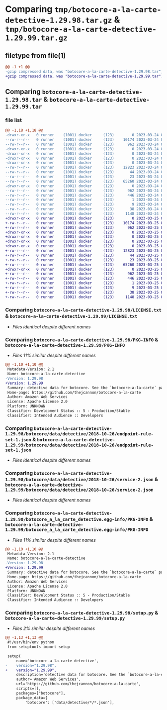 # Comparing `tmp/botocore-a-la-carte-detective-1.29.98.tar.gz` & `tmp/botocore-a-la-carte-detective-1.29.99.tar.gz`

## filetype from file(1)

```diff
@@ -1 +1 @@
-gzip compressed data, was "botocore-a-la-carte-detective-1.29.98.tar", last modified: Fri Mar 24 01:24:12 2023, max compression
+gzip compressed data, was "botocore-a-la-carte-detective-1.29.99.tar", last modified: Sat Mar 25 01:22:32 2023, max compression
```

## Comparing `botocore-a-la-carte-detective-1.29.98.tar` & `botocore-a-la-carte-detective-1.29.99.tar`

### file list

```diff
@@ -1,18 +1,18 @@
-drwxr-xr-x   0 runner    (1001) docker     (123)        0 2023-03-24 01:24:12.953880 botocore-a-la-carte-detective-1.29.98/
--rw-r--r--   0 runner    (1001) docker     (123)    10174 2023-03-24 01:24:12.000000 botocore-a-la-carte-detective-1.29.98/LICENSE.txt
--rw-r--r--   0 runner    (1001) docker     (123)      962 2023-03-24 01:24:12.953880 botocore-a-la-carte-detective-1.29.98/PKG-INFO
-drwxr-xr-x   0 runner    (1001) docker     (123)        0 2023-03-24 01:24:12.953880 botocore-a-la-carte-detective-1.29.98/botocore/
-drwxr-xr-x   0 runner    (1001) docker     (123)        0 2023-03-24 01:24:12.953880 botocore-a-la-carte-detective-1.29.98/botocore/data/
-drwxr-xr-x   0 runner    (1001) docker     (123)        0 2023-03-24 01:24:12.953880 botocore-a-la-carte-detective-1.29.98/botocore/data/detective/
-drwxr-xr-x   0 runner    (1001) docker     (123)        0 2023-03-24 01:24:12.953880 botocore-a-la-carte-detective-1.29.98/botocore/data/detective/2018-10-26/
--rw-r--r--   0 runner    (1001) docker     (123)    12823 2023-03-24 01:23:57.000000 botocore-a-la-carte-detective-1.29.98/botocore/data/detective/2018-10-26/endpoint-rule-set-1.json
--rw-r--r--   0 runner    (1001) docker     (123)       44 2023-03-24 01:23:57.000000 botocore-a-la-carte-detective-1.29.98/botocore/data/detective/2018-10-26/examples-1.json
--rw-r--r--   0 runner    (1001) docker     (123)       23 2023-03-24 01:23:57.000000 botocore-a-la-carte-detective-1.29.98/botocore/data/detective/2018-10-26/paginators-1.json
--rw-r--r--   0 runner    (1001) docker     (123)    65260 2023-03-24 01:23:57.000000 botocore-a-la-carte-detective-1.29.98/botocore/data/detective/2018-10-26/service-2.json
-drwxr-xr-x   0 runner    (1001) docker     (123)        0 2023-03-24 01:24:12.953880 botocore-a-la-carte-detective-1.29.98/botocore_a_la_carte_detective.egg-info/
--rw-r--r--   0 runner    (1001) docker     (123)      962 2023-03-24 01:24:12.000000 botocore-a-la-carte-detective-1.29.98/botocore_a_la_carte_detective.egg-info/PKG-INFO
--rw-r--r--   0 runner    (1001) docker     (123)      446 2023-03-24 01:24:12.000000 botocore-a-la-carte-detective-1.29.98/botocore_a_la_carte_detective.egg-info/SOURCES.txt
--rw-r--r--   0 runner    (1001) docker     (123)        1 2023-03-24 01:24:12.000000 botocore-a-la-carte-detective-1.29.98/botocore_a_la_carte_detective.egg-info/dependency_links.txt
--rw-r--r--   0 runner    (1001) docker     (123)        9 2023-03-24 01:24:12.000000 botocore-a-la-carte-detective-1.29.98/botocore_a_la_carte_detective.egg-info/top_level.txt
--rw-r--r--   0 runner    (1001) docker     (123)       38 2023-03-24 01:24:12.953880 botocore-a-la-carte-detective-1.29.98/setup.cfg
--rw-r--r--   0 runner    (1001) docker     (123)     1148 2023-03-24 01:24:12.000000 botocore-a-la-carte-detective-1.29.98/setup.py
+drwxr-xr-x   0 runner    (1001) docker     (123)        0 2023-03-25 01:22:32.674928 botocore-a-la-carte-detective-1.29.99/
+-rw-r--r--   0 runner    (1001) docker     (123)    10174 2023-03-25 01:22:32.000000 botocore-a-la-carte-detective-1.29.99/LICENSE.txt
+-rw-r--r--   0 runner    (1001) docker     (123)      962 2023-03-25 01:22:32.674928 botocore-a-la-carte-detective-1.29.99/PKG-INFO
+drwxr-xr-x   0 runner    (1001) docker     (123)        0 2023-03-25 01:22:32.670927 botocore-a-la-carte-detective-1.29.99/botocore/
+drwxr-xr-x   0 runner    (1001) docker     (123)        0 2023-03-25 01:22:32.670927 botocore-a-la-carte-detective-1.29.99/botocore/data/
+drwxr-xr-x   0 runner    (1001) docker     (123)        0 2023-03-25 01:22:32.670927 botocore-a-la-carte-detective-1.29.99/botocore/data/detective/
+drwxr-xr-x   0 runner    (1001) docker     (123)        0 2023-03-25 01:22:32.674928 botocore-a-la-carte-detective-1.29.99/botocore/data/detective/2018-10-26/
+-rw-r--r--   0 runner    (1001) docker     (123)    12823 2023-03-25 01:22:12.000000 botocore-a-la-carte-detective-1.29.99/botocore/data/detective/2018-10-26/endpoint-rule-set-1.json
+-rw-r--r--   0 runner    (1001) docker     (123)       44 2023-03-25 01:22:12.000000 botocore-a-la-carte-detective-1.29.99/botocore/data/detective/2018-10-26/examples-1.json
+-rw-r--r--   0 runner    (1001) docker     (123)       23 2023-03-25 01:22:12.000000 botocore-a-la-carte-detective-1.29.99/botocore/data/detective/2018-10-26/paginators-1.json
+-rw-r--r--   0 runner    (1001) docker     (123)    65260 2023-03-25 01:22:12.000000 botocore-a-la-carte-detective-1.29.99/botocore/data/detective/2018-10-26/service-2.json
+drwxr-xr-x   0 runner    (1001) docker     (123)        0 2023-03-25 01:22:32.674928 botocore-a-la-carte-detective-1.29.99/botocore_a_la_carte_detective.egg-info/
+-rw-r--r--   0 runner    (1001) docker     (123)      962 2023-03-25 01:22:32.000000 botocore-a-la-carte-detective-1.29.99/botocore_a_la_carte_detective.egg-info/PKG-INFO
+-rw-r--r--   0 runner    (1001) docker     (123)      446 2023-03-25 01:22:32.000000 botocore-a-la-carte-detective-1.29.99/botocore_a_la_carte_detective.egg-info/SOURCES.txt
+-rw-r--r--   0 runner    (1001) docker     (123)        1 2023-03-25 01:22:32.000000 botocore-a-la-carte-detective-1.29.99/botocore_a_la_carte_detective.egg-info/dependency_links.txt
+-rw-r--r--   0 runner    (1001) docker     (123)        9 2023-03-25 01:22:32.000000 botocore-a-la-carte-detective-1.29.99/botocore_a_la_carte_detective.egg-info/top_level.txt
+-rw-r--r--   0 runner    (1001) docker     (123)       38 2023-03-25 01:22:32.674928 botocore-a-la-carte-detective-1.29.99/setup.cfg
+-rw-r--r--   0 runner    (1001) docker     (123)     1148 2023-03-25 01:22:32.000000 botocore-a-la-carte-detective-1.29.99/setup.py
```

### Comparing `botocore-a-la-carte-detective-1.29.98/LICENSE.txt` & `botocore-a-la-carte-detective-1.29.99/LICENSE.txt`

 * *Files identical despite different names*

### Comparing `botocore-a-la-carte-detective-1.29.98/PKG-INFO` & `botocore-a-la-carte-detective-1.29.99/PKG-INFO`

 * *Files 11% similar despite different names*

```diff
@@ -1,10 +1,10 @@
 Metadata-Version: 2.1
 Name: botocore-a-la-carte-detective
-Version: 1.29.98
+Version: 1.29.99
 Summary: detective data for botocore. See the `botocore-a-la-carte` package for more info.
 Home-page: https://github.com/thejcannon/botocore-a-la-carte
 Author: Amazon Web Services
 License: Apache License 2.0
 Platform: UNKNOWN
 Classifier: Development Status :: 5 - Production/Stable
 Classifier: Intended Audience :: Developers
```

### Comparing `botocore-a-la-carte-detective-1.29.98/botocore/data/detective/2018-10-26/endpoint-rule-set-1.json` & `botocore-a-la-carte-detective-1.29.99/botocore/data/detective/2018-10-26/endpoint-rule-set-1.json`

 * *Files identical despite different names*

### Comparing `botocore-a-la-carte-detective-1.29.98/botocore/data/detective/2018-10-26/service-2.json` & `botocore-a-la-carte-detective-1.29.99/botocore/data/detective/2018-10-26/service-2.json`

 * *Files identical despite different names*

### Comparing `botocore-a-la-carte-detective-1.29.98/botocore_a_la_carte_detective.egg-info/PKG-INFO` & `botocore-a-la-carte-detective-1.29.99/botocore_a_la_carte_detective.egg-info/PKG-INFO`

 * *Files 11% similar despite different names*

```diff
@@ -1,10 +1,10 @@
 Metadata-Version: 2.1
 Name: botocore-a-la-carte-detective
-Version: 1.29.98
+Version: 1.29.99
 Summary: detective data for botocore. See the `botocore-a-la-carte` package for more info.
 Home-page: https://github.com/thejcannon/botocore-a-la-carte
 Author: Amazon Web Services
 License: Apache License 2.0
 Platform: UNKNOWN
 Classifier: Development Status :: 5 - Production/Stable
 Classifier: Intended Audience :: Developers
```

### Comparing `botocore-a-la-carte-detective-1.29.98/setup.py` & `botocore-a-la-carte-detective-1.29.99/setup.py`

 * *Files 2% similar despite different names*

```diff
@@ -1,13 +1,13 @@
 #!/usr/bin/env python
 from setuptools import setup
 
 setup(
     name='botocore-a-la-carte-detective',
-    version="1.29.98",
+    version="1.29.99",
     description='detective data for botocore. See the `botocore-a-la-carte` package for more info.',
     author='Amazon Web Services',
     url='https://github.com/thejcannon/botocore-a-la-carte',
     scripts=[],
     packages=["botocore"],
     package_data={
         'botocore': ['data/detective/*/*.json'],
```

